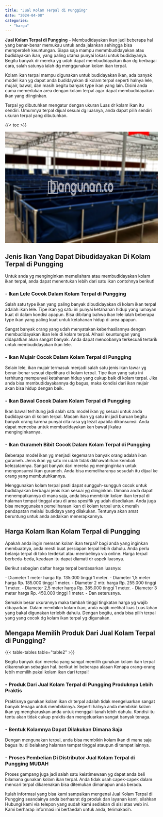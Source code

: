 ```yaml
---
title: "Jual Kolam Terpal di Pungging"
date: "2024-04-08"
categories: 
  - "harga"
---
```


**Jual Kolam Terpal di Pungging** – Membudidayakan ikan jadi beberapa hal yang benar-benar memukau untuk anda jalankan sehingga bisa memperoleh keuntungan. Siapa saja mampu memmbudidayakan atau budidayakan ikan, yang paling utama punyai lokasi untuk budidayanya. Begitu banyak dr mereka yg udah dapat membudidayakan ikan dg berbagai cara, salah satunya ialah dg menggunakan kolam ikan terpal.

Kolam ikan terpal mampu digunakan untuk budidayakan ikan, ada banyak model ikan yg dapat anda budidayakan di kolam terpal seperti halnya lele, mujair, bawal, dan masih begitu banyak type ikan yang lain. Disini anda cuma memerlukan area dengan kolam terpal agar dapat membudidayakan ikan yang diinginkan.

Terpal yg dibutuhkan mengatur dengan ukuran Luas dr kolam ikan itu sendiri. Umumnya terpal dijual sesuai dg luasnya, anda dapat pilih sendiri ukuran terpal yang dibutuhkan.

{{< toc >}}

![Jual Kolam Terpal di Pungging](/images/jual-kolam-terpal-10.png)

## Jenis Ikan Yang Dapat Dibudidayakan Di Kolam Terpal di Pungging

Untuk anda yg menginginkan memeliahara atau membudidayakan kolam ikan terpal, anda dapat menentukan lebih dari satu ikan contohnya berikut!

### \- Ikan Lele Cocok Dalam Kolam Terpal di Pungging

Salah satu type ikan yang paling banyak dibudidayakan di kolam ikan terpal adalah ikan lele. Tipe ikan yg satu ini punyai ketahanan hidup yang lumayan kuat di dalam kondisi apapun. Bisa dibilang bahwa ikan lele ialah beberapa type ikan yang paling kuat untuk ketahanan hidup di area apapun.

Sangat banyak orang yang udah menyatakan keberhasilannya dengan membudidayakan ikan lele di kolam terpal. Alhasil keuntungan yang didapatkan akan sangat banyak. Anda dapat mencobanya terkecuali tertarik untuk membudidayakan ikan lele.

### \- Ikan Mujair Cocok Dalam Kolam Terpal di Pungging

Selain lele, ikan mujair termasuk menjadi salah satu jenis ikan tawar yg benar-benar sesuai dipelihara di kolam terpal. Tipe ikan yang satu ini terhitung mempunyai ketahanan hidup yang cukup baik di kolam terpal. Jika anda bisa membudidayakannya dg bagus, maka kondisi dari ikan mujair akan bisa hidup dengan baik.

### \- Ikan Bawal Cocok Dalam Kolam Terpal di Pungging

Ikan bawal terhitung jadi salah satu model ikan yg sesuai untuk anda budidayakan di kolam terpal. Macam ikan yg satu ini jadi buruan begitu banyak orang karena punyai cita rasa yg lezat apabila dikonsumsi. Anda dapat mencoba untuk membudidayakan kan bawal jikalau menginginkannya.

### \- Ikan Gurameh Bibit Cocok Dalam Kolam Terpal di Pungging

Beberapa model ikan yg menjadi kegemaran banyak orang adalah ikan gurameh. Jenis ikan yg satu ini udah tidak dikhawatirkan kembali kelezatannya. Sangat banyak dari mereka yg menginginkan untuk mengonsumsi ikan gurameh. Anda bisa memeliharanya sesudah itu dijual ke orang yang membutuhkannya.

Menggunakan kolam terpal pasti dapat sungguh-sungguh cocok untuk budidayakan berbagai jenis ikan sesuai yg diinginkan. Dimana anda dapat menempatkannya di mana saja, anda bisa membikin kolam ikan terpal di halaman tempat tinggal atau di area spesifik yg udah disediakan. Anda juga bisa menggunakan pemeliharaan ikan di kolam terpal untuk meraih pendapatan melalui budidaya yang dilakukan. Tentunya akan amat beruntung untuk anda andaikan menerapkannya.

## Harga Kolam Ikan Kolam Terpal di Pungging

Apakah anda ingin memsan kolam ikan terpal? bagi anda yang inginkan membuatnya, anda mesti buat persiapan terpal lebih dahulu. Anda perlu belanja terpal di toko terdekat atau membelinya via online. Harga terpal berbeda-beda, keadaan itu dapat diamati dr aspek luasnya.

Berikut sebagian daftar harga terpal berdasarkan luasnya:

\- Diameter 1 meter harga Rp. 135.000 tinggi 1 meter. - Diameter 1,5 meter harga Rp. 185.000 tinggi 1 meter. - Diameter 2 mtr. harga Rp. 255.000 tinggi 1 meter. - Diameter 2,5 meter harga Rp. 385.000 tinggi 1 meter. - Diameter 3 meter harga Rp. 450.000 tinggi 1 meter. - Dan seterusnya.

Semakin besar ukurannya maka tambah tinggi tingkatan harga yg wajib dibayarkan. Dalam membikin kolam ikan, anda wajib melihat luas Luas lahan yang bakal digunakan terlebih dahulu. Dengan begitu, anda bisa pilih terpal yang yang cocok dg kolam ikan terpal yg digunakan.

## Mengapa Memilih Produk Dari Jual Kolam Terpal di Pungging?

{{< table-tables table="table2" >}}

Begitu banyak dari mereka yang sangat memilih gunakan kolam ikan terpal dikarenakan sebagian hal. berikut ini beberapa alasan Kenapa orang-orang lebih memilih pakai kolam ikan dari terpal!

### \- Produk Dari Jual Kolam Terpal di Pungging Produknya Lebih Praktis

Praktisnya gunakan kolam ikan dr terpal adalah tidak mengeluarkan sangat banyak tenaga untuk membikinnya. Seperti halnya anda membikin kolam ikan yg mengharuskan anda untuk menggali tanah lebih dahulu. Kondisi itu tentu akan tidak cukup praktis dan mengeluarkan sangat banyak tenaga.

### \- Bentuk Kolamnya Dapat Dilakukan Dimana Saja

Dengan mengunakan terpal, anda bisa membikin kolam ikan di mana saja bagus itu di belakang halaman tempat tinggal ataupun di tempat lainnya.

### \- Proses Pembelian Di Distributor Jual Kolam Terpal di Pungging MUDAH

Proses gampang juga jadi salah satu keistimewaan yg dapat anda beli bilamana gunakan kolam ikan terpal. Anda tidak usah capek-capek dalam mencari terpal dikarenakan bisa ditemukan dimanapun anda berada.

Itulah informasi yang bisa kami sampaikan mengenai Jual Kolam Terpal di Pungging seandainya anda berhasrat dg produk dan layanan kami, silahkan Hubungi kami via telepon yang sudah kami sediakan di sisi atas web ini. Kami berharap informasi ini berfaedah untuk anda, terimakasih.
